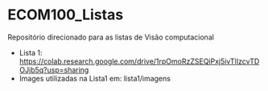 # ECOM100_Listas

Repositório direcionado para as listas de Visão computacional

- Lista 1: https://colab.research.google.com/drive/1rpOmoRzZSEQiPxj5ivTlIzcvTDOJjb5q?usp=sharing
- Images utilizadas na Lista1 em: lista1/imagens
